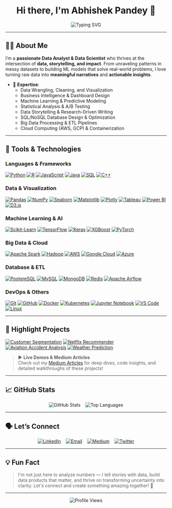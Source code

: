 <!--
  README.md for Abhishek Pandey’s GitHub Profile
  Enhanced with additional tools, libraries, badges, and polished UI
-->

<h1 align="center">Hi there, I'm Abhishek Pandey 👋</h1>
<p align="center">
  <img src="https://readme-typing-svg.demolab.com?font=Fira+Code&pause=1000&center=true&vCenter=true&width=435&lines=Data+Analyst+%F0%9F%93%88;Data+Scientist+%F0%9F%A7%A0;Machine+Learning+Explorer+%F0%9F%A7%9C;Storytelling+with+Data+%F0%9F%8E%A8" alt="Typing SVG" />
</p>

---

## 👨‍💻 About Me

I’m a **passionate Data Analyst & Data Scientist** who thrives at the intersection of **data, storytelling, and impact**. From unraveling patterns in messy datasets to building ML models that solve real-world problems, I love turning raw data into **meaningful narratives** and **actionable insights**.

- 🧠 **Expertise**:
  - Data Wrangling, Cleaning, and Visualization
  - Business Intelligence & Dashboard Design
  - Machine Learning & Predictive Modeling
  - Statistical Analysis & A/B Testing
  - Data Storytelling & Research-Driven Writing
  - SQL/NoSQL Database Design & Optimization
  - Big Data Processing & ETL Pipelines
  - Cloud Computing (AWS, GCP) & Containerization

---

## 🔧 Tools & Technologies
### **Languages & Frameworks**
<p align="left">
  <a href="https://www.python.org/"><img src="https://img.shields.io/badge/-Python-3776AB?style=flat&logo=python&logoColor=white" alt="Python" /></a>
  <a href="https://www.r-project.org/"><img src="https://img.shields.io/badge/-R-276DC3?style=flat&logo=r&logoColor=white" alt="R" /></a>
  <a href="https://www.javascript.com/"><img src="https://img.shields.io/badge/-JavaScript-F7DF1E?style=flat&logo=javascript&logoColor=black" alt="JavaScript" /></a>
  <a href="https://www.java.com/"><img src="https://img.shields.io/badge/-Java-007396?style=flat&logo=java&logoColor=white" alt="Java" /></a>
  <a href="https://www.postgresql.org/"><img src="https://img.shields.io/badge/-SQL-336791?style=flat&logo=postgresql&logoColor=white" alt="SQL" /></a>
  <a href="https://isocpp.org/"><img src="https://img.shields.io/badge/-C++-00599C?style=flat&logo=c%2B%2B&logoColor=white" alt="C++" /></a>
</p>


### **Data & Visualization**
<p align="left">
  <a href="https://pandas.pydata.org/"><img src="https://img.shields.io/badge/-Pandas-150458?style=flat&logo=pandas&logoColor=white" alt="Pandas" /></a>
  <a href="https://numpy.org/"><img src="https://img.shields.io/badge/-NumPy-013243?style=flat&logo=numpy&logoColor=white" alt="NumPy" /></a>
  <a href="https://seaborn.pydata.org/"><img src="https://img.shields.io/badge/-Seaborn-4B8BBE?style=flat&logo=seaborn&logoColor=white" alt="Seaborn" /></a>
  <a href="https://matplotlib.org/"><img src="https://img.shields.io/badge/-Matplotlib-11557C?style=flat&logo=matplotlib&logoColor=white" alt="Matplotlib" /></a>
  <a href="https://plotly.com/"><img src="https://img.shields.io/badge/-Plotly-3F6EAA?style=flat&logo=plotly&logoColor=white" alt="Plotly" /></a>
  <a href="https://www.tableau.com/"><img src="https://img.shields.io/badge/-Tableau-E97627?style=flat&logo=tableau&logoColor=white" alt="Tableau" /></a>
  <a href="https://powerbi.microsoft.com/"><img src="https://img.shields.io/badge/-PowerBI-F2C811?style=flat&logo=power-bi&logoColor=black" alt="Power BI" /></a>
  <a href="https://www.d3js.org/"><img src="https://img.shields.io/badge/-D3.js-FDD017?style=flat&logo=d3.js&logoColor=white" alt="D3.js" /></a>
</p>

### **Machine Learning & AI**
<p align="left">
  <a href="https://scikit-learn.org/"><img src="https://img.shields.io/badge/-Scikit--Learn-F7931E?style=flat&logo=scikit-learn&logoColor=white" alt="Scikit-Learn" /></a>
  <a href="https://www.tensorflow.org/"><img src="https://img.shields.io/badge/-TensorFlow-FF6F00?style=flat&logo=tensorflow&logoColor=white" alt="TensorFlow" /></a>
  <a href="https://keras.io/"><img src="https://img.shields.io/badge/-Keras-D00000?style=flat&logo=keras&logoColor=white" alt="Keras" /></a>
  <a href="https://xgboost.ai/"><img src="https://img.shields.io/badge/-XGBoost-008000?style=flat&logo=xgboost&logoColor=white" alt="XGBoost" /></a>
  <a href="https://pytorch.org/"><img src="https://img.shields.io/badge/-PyTorch-EE4C2C?style=flat&logo=pytorch&logoColor=white" alt="PyTorch" /></a>
</p>

### **Big Data & Cloud**
<p align="left">
  <a href="https://spark.apache.org/"><img src="https://img.shields.io/badge/-Apache%20Spark-E25A1C?style=flat&logo=apache-spark&logoColor=white" alt="Apache Spark" /></a>
  <a href="https://hadoop.apache.org/"><img src="https://img.shields.io/badge/-Hadoop-66CCFF?style=flat&logo=apache-hadoop&logoColor=white" alt="Hadoop" /></a>
  <a href="https://aws.amazon.com/"><img src="https://img.shields.io/badge/-AWS-232F3E?style=flat&logo=amazon-aws&logoColor=white" alt="AWS" /></a>
  <a href="https://cloud.google.com/"><img src="https://img.shields.io/badge/-GCP-4285F4?style=flat&logo=google-cloud&logoColor=white" alt="Google Cloud" /></a>
  <a href="https://azure.microsoft.com/"><img src="https://img.shields.io/badge/-Azure-0089D6?style=flat&logo=microsoft-azure&logoColor=white" alt="Azure" /></a>
</p>

### **Database & ETL**
<p align="left">
  <a href="https://www.postgresql.org/"><img src="https://img.shields.io/badge/-PostgreSQL-336791?style=flat&logo=postgresql&logoColor=white" alt="PostgreSQL" /></a>
  <a href="https://www.mysql.com/"><img src="https://img.shields.io/badge/-MySQL-005C84?style=flat&logo=mysql&logoColor=white" alt="MySQL" /></a>
  <a href="https://arkime.com/"><img src="https://img.shields.io/badge/-MongoDB-47A248?style=flat&logo=mongodb&logoColor=white" alt="MongoDB" /></a>
  <a href="https://redis.io/"><img src="https://img.shields.io/badge/-Redis-DC382D?style=flat&logo=redis&logoColor=white" alt="Redis" /></a>
  <a href="https://airflow.apache.org/"><img src="https://img.shields.io/badge/-Apache%20Airflow-017CEE?style=flat&logo=apache-airflow&logoColor=white" alt="Apache Airflow" /></a>
</p>

### **DevOps & Others**
<p align="left">
  <a href="https://git-scm.com/"><img src="https://img.shields.io/badge/-Git-F05032?style=flat&logo=git&logoColor=white" alt="Git" /></a>
  <a href="https://github.com/"><img src="https://img.shields.io/badge/-GitHub-181717?style=flat&logo=github&logoColor=white" alt="GitHub" /></a>
  <a href="https://www.docker.com/"><img src="https://img.shields.io/badge/-Docker-2496ED?style=flat&logo=docker&logoColor=white" alt="Docker" /></a>
  <a href="https://kubernetes.io/"><img src="https://img.shields.io/badge/-Kubernetes-326CE5?style=flat&logo=kubernetes&logoColor=white" alt="Kubernetes" /></a>
  <a href="https://www.jupyter.org/"><img src="https://img.shields.io/badge/-Jupyter-F37626?style=flat&logo=jupyter&logoColor=white" alt="Jupyter Notebook" /></a>
  <a href="https://visualstudio.microsoft.com/"><img src="https://img.shields.io/badge/-VS%20Code-007ACC?style=flat&logo=visual-studio-code&logoColor=white" alt="VS Code" /></a>
  <a href="https://www.linux.org/"><img src="https://img.shields.io/badge/-Linux-FCC624?style=flat&logo=linux&logoColor=black" alt="Linux" /></a>
</p>

---

## 📌 Highlight Projects

<p align="left">
  <a href="https://github.com/Iammanan07/Customer-segmentation-Using-K-means-Clustering"><img src="https://img.shields.io/badge/-Customer%20Segmentation%20(KMeans)-blue?style=flat&logo=python&logoColor=white" alt="Customer Segmentation" /></a>
  <a href="https://github.com/Iammanan07/HYBRID-MOVIE-RECOMMENDER-"><img src="https://img.shields.io/badge/-Netflix%20Recommender%20(Hybrid)-red?style=flat&logo=python&logoColor=white" alt="Netflix Recommender" /></a>
  <a href="https://github.com/Iammanan07/Aviaation-accident-Analysis-EDA-"><img src="https://img.shields.io/badge/-Aviation%20Accident%20Analysis-orange?style=flat&logo=python&logoColor=white" alt="Aviation Accident Analysis" /></a>
  <a href="https://github.com/Iammanan07/weather-prediction-system-"><img src="https://img.shields.io/badge/-Weather%20Prediction-87CEEB?style=flat&logo=python&logoColor=white" alt="Weather Prediction" /></a>
</p>

> ▶️ **Live Demos & Medium Articles**  
> Check out my [Medium Articles](https://shorturl.at/mGZoO) for deep dives, code insights, and detailed walkthroughs of these projects!

---

## 📈 GitHub Stats

<p align="center">
  <img src="https://github-readme-stats.vercel.app/api?username=Iammanan07&show_icons=true&theme=radical&hide_border=true" alt="GitHub Stats" />
  &nbsp;&nbsp;
  <img src="https://github-readme-stats.vercel.app/api/top-langs/?username=Iammanan07&layout=compact&theme=radical&hide_border=true" alt="Top Languages" />
</p>

---

## 🗣️ Let’s Connect

<p align="center">
  <a href="https://www.linkedin.com/in/abhishek-pandey-voBGb/"><img src="https://img.shields.io/badge/-LinkedIn-0A66C2?style=flat&logo=linkedin&logoColor=white" alt="LinkedIn" /></a>
  &nbsp;&nbsp;
  <a href="mailto:Pandeymanan637@gmail.com"><img src="https://img.shields.io/badge/-Email-D14836?style=flat&logo=gmail&logoColor=white" alt="Email" /></a>
  &nbsp;&nbsp;
  <a href="https://shorturl.at/mGZoO"><img src="https://img.shields.io/badge/-Medium-000000?style=flat&logo=medium&logoColor=white" alt="Medium" /></a>
  &nbsp;&nbsp;
  <a href="https://twitter.com/your_twitter_handle"><img src="https://img.shields.io/badge/-Twitter-1DA1F2?style=flat&logo=twitter&logoColor=white" alt="Twitter" /></a>
</p>

---

## 💡 Fun Fact

> I'm not just here to analyze numbers — I tell stories with data, build data products that matter, and thrive on transforming uncertainty into clarity. Let's connect and create something amazing together! 🎉

---

<p align="center">
  <img src="https://komarev.com/ghpvc/?username=Iammanan07&style=flat-square&color=blue" alt="Profile Views" />
</p>

